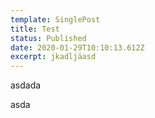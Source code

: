 ```yaml
---
template: SinglePost
title: Test
status: Published
date: 2020-01-29T10:10:13.612Z
excerpt: jkadljäasd
---
```

asdada



asda
